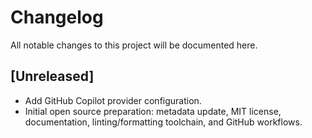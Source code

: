 # Changelog

All notable changes to this project will be documented here.

## [Unreleased]

- Add GitHub Copilot provider configuration.
- Initial open source preparation: metadata update, MIT license, documentation, linting/formatting toolchain, and GitHub workflows.
